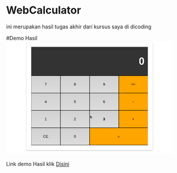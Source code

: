 # WebCalculator
ini merupakan hasil tugas akhir dari kursus saya di dicoding

#Demo Hasil
<br>
<img src="https://github.com/Rizky1408/rizky1408.github.io-TugasADS-Webcalculator/blob/main/democal.png" width="450">
<br>
<p>Link demo Hasil klik <a href="https://rizky1408.github.io/rizky1408.github.io-TugasADS-Webcalculator/
">Disini</a></p>

